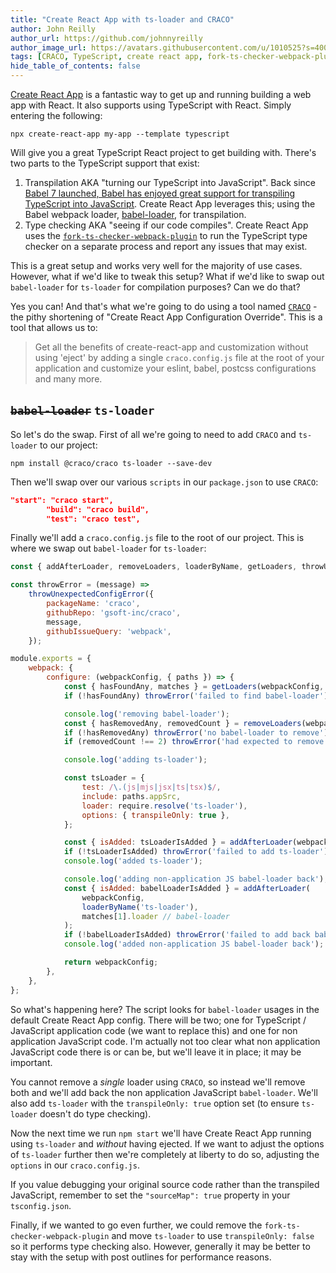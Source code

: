 ```yaml
---
title: "Create React App with ts-loader and CRACO"
author: John Reilly
author_url: https://github.com/johnnyreilly
author_image_url: https://avatars.githubusercontent.com/u/1010525?s=400&u=294033082cfecf8ad1645b4290e362583b33094a&v=4
tags: [CRACO, TypeScript, create react app, fork-ts-checker-webpack-plugin, ts-loader]
hide_table_of_contents: false
---
```

[Create React App](<https://create-react-app.dev/>) is a fantastic way to get up and running building a web app with React. It also supports using TypeScript with React. Simply entering the following:

```shell
npx create-react-app my-app --template typescript
```

Will give you a great TypeScript React project to get building with. There's two parts to the TypeScript support that exist:

1. Transpilation AKA "turning our TypeScript into JavaScript". Back since [Babel 7 launched, Babel has enjoyed great support for transpiling TypeScript into JavaScript](<https://devblogs.microsoft.com/typescript/typescript-and-babel-7/>). Create React App leverages this; using the Babel webpack loader, [babel-loader](<https://github.com/babel/babel-loader>), for transpilation.
2. Type checking AKA "seeing if our code compiles". Create React App uses the [`fork-ts-checker-webpack-plugin`](<https://github.com/TypeStrong/fork-ts-checker-webpack-plugin>) to run the TypeScript type checker on a separate process and report any issues that may exist.

<!-- -->

This is a great setup and works very well for the majority of use cases. However, what if we'd like to tweak this setup? What if we'd like to swap out `babel-loader` for `ts-loader` for compilation purposes? Can we do that?

Yes you can! And that's what we're going to do using a tool named [`CRACO`](<https://github.com/gsoft-inc/craco>) \- the pithy shortening of "Create React App Configuration Override". This is a tool that allows us to:

> Get all the benefits of create-react-app and customization without using 'eject' by adding a single `craco.config.js` file at the root of your application and customize your eslint, babel, postcss configurations and many more.

## ~~`babel-loader`~~ `ts-loader`

So let's do the swap. First of all we're going to need to add `CRACO` and `ts-loader` to our project:

```shell
npm install @craco/craco ts-loader --save-dev
```

Then we'll swap over our various `scripts` in our `package.json` to use `CRACO`:

```json
"start": "craco start",
        "build": "craco build",
        "test": "craco test",
```

Finally we'll add a `craco.config.js` file to the root of our project. This is where we swap out `babel-loader` for `ts-loader`:

```js
const { addAfterLoader, removeLoaders, loaderByName, getLoaders, throwUnexpectedConfigError } = require('@craco/craco');

const throwError = (message) =>
    throwUnexpectedConfigError({
        packageName: 'craco',
        githubRepo: 'gsoft-inc/craco',
        message,
        githubIssueQuery: 'webpack',
    });

module.exports = {
    webpack: {
        configure: (webpackConfig, { paths }) => {
            const { hasFoundAny, matches } = getLoaders(webpackConfig, loaderByName('babel-loader'));
            if (!hasFoundAny) throwError('failed to find babel-loader');

            console.log('removing babel-loader');
            const { hasRemovedAny, removedCount } = removeLoaders(webpackConfig, loaderByName('babel-loader'));
            if (!hasRemovedAny) throwError('no babel-loader to remove');
            if (removedCount !== 2) throwError('had expected to remove 2 babel loader instances');

            console.log('adding ts-loader');

            const tsLoader = {
                test: /\.(js|mjs|jsx|ts|tsx)$/,
                include: paths.appSrc,
                loader: require.resolve('ts-loader'),
                options: { transpileOnly: true },
            };

            const { isAdded: tsLoaderIsAdded } = addAfterLoader(webpackConfig, loaderByName('url-loader'), tsLoader);
            if (!tsLoaderIsAdded) throwError('failed to add ts-loader');
            console.log('added ts-loader');

            console.log('adding non-application JS babel-loader back');
            const { isAdded: babelLoaderIsAdded } = addAfterLoader(
                webpackConfig,
                loaderByName('ts-loader'),
                matches[1].loader // babel-loader
            );
            if (!babelLoaderIsAdded) throwError('failed to add back babel-loader for non-application JS');
            console.log('added non-application JS babel-loader back');

            return webpackConfig;
        },
    },
};
```

So what's happening here? The script looks for `babel-loader` usages in the default Create React App config. There will be two; one for TypeScript / JavaScript application code (we want to replace this) and one for non application JavaScript code. I'm actually not too clear what non application JavaScript code there is or can be, but we'll leave it in place; it may be important.

You cannot remove a *single* loader using `CRACO`, so instead we'll remove both and we'll add back the non application JavaScript `babel-loader`. We'll also add `ts-loader` with the `transpileOnly: true` option set (to ensure `ts-loader` doesn't do type checking).

Now the next time we run `npm start` we'll have Create React App running using `ts-loader` and *without* having ejected. If we want to adjust the options of `ts-loader` further then we're completely at liberty to do so, adjusting the `options` in our `craco.config.js`.

If you value debugging your original source code rather than the transpiled JavaScript, remember to set the `"sourceMap": true` property in your `tsconfig.json`.

Finally, if we wanted to go even further, we could remove the `fork-ts-checker-webpack-plugin` and move `ts-loader` to use `transpileOnly: false` so it performs type checking also. However, generally it may be better to stay with the setup with post outlines for performance reasons.


